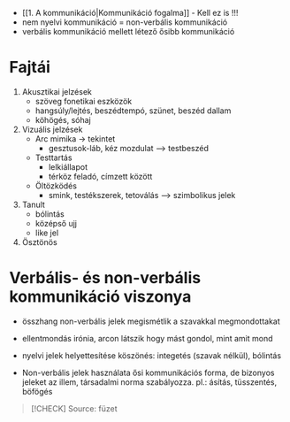 - [[1. A kommunikáció|Kommunikáció fogalma]] - Kell ez is !!!
- nem nyelvi kommunikáció = non-verbális kommunikáció
- verbális kommunikáció mellett létező ősibb kommunikáció

# Fajtái

1. Akusztikai jelzések
	- szöveg fonetikai eszközök
	- hangsúly/lejtés, beszédtempó, szünet, beszéd dallam
	- köhögés, sóhaj
2. Vizuális jelzések
	- Arc mimika -> tekintet
		- gesztusok-láb, kéz mozdulat —> testbeszéd
	- Testtartás
		- lelkiállapot
		- térköz feladó, címzett között
	- Öltözködés
		- smink, testékszerek, tetoválás —> szimbolikus jelek
3. Tanult
	- bólintás
	- középső ujj
	- like jel
4. Ösztönös

# Verbális- és non-verbális kommunikáció viszonya

- összhang
	non-verbális jelek megismétlik a szavakkal megmondottakat
- ellentmondás
	irónia, arcon látszik hogy mást gondol, mint amit mond
- nyelvi jelek helyettesítése
	köszönés: integetés (szavak nélkül), bólintás

- Non-verbális jelek használata ősi kommunikációs forma, de bizonyos jeleket az illem, társadalmi norma szabályozza. 
	pl.: ásítás, tüsszentés, böfögés

> [!CHECK] Source: füzet
